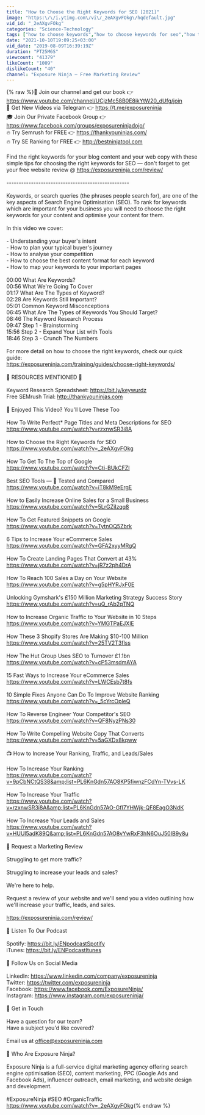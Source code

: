 ```yaml
---
title: "How to Choose the Right Keywords for SEO [2021]"
image: "https:\/\/i.ytimg.com\/vi\/_2eAXgvFOkg\/hqdefault.jpg"
vid_id: "_2eAXgvFOkg"
categories: "Science-Technology"
tags: ["how to choose keywords","how to choose keywords for seo","how to do keyword research"]
date: "2021-10-10T19:09:25+03:00"
vid_date: "2019-08-09T16:39:19Z"
duration: "PT25M6S"
viewcount: "41379"
likeCount: "1009"
dislikeCount: "40"
channel: "Exposure Ninja — Free Marketing Review"
---
```

{% raw %}📒 Join our channel and get our book 👉 <a rel="nofollow" target="blank" href="https://www.youtube.com/channel/UCjzMc58B0E8ikYtW20_dUfg/join">https://www.youtube.com/channel/UCjzMc58B0E8ikYtW20_dUfg/join</a><br />📢 Get New Videos via Telegram 👉 <a rel="nofollow" target="blank" href="https://t.me/exposureninja">https://t.me/exposureninja</a><br />🎓 Join Our Private Facebook Group 👉 <a rel="nofollow" target="blank" href="https://www.facebook.com/groups/exposureninjadojo/">https://www.facebook.com/groups/exposureninjadojo/</a><br />🔥 Try Semrush for FREE 👉 <a rel="nofollow" target="blank" href="https://thankyouninjas.com/">https://thankyouninjas.com/</a><br />🔥 Try SE Ranking for FREE 👉 <a rel="nofollow" target="blank" href="http://bestninjatool.com">http://bestninjatool.com</a><br /><br />Find the right keywords for your blog content and your web copy with these simple tips for choosing the right keywords for SEO — don't forget to get your free website review @ <a rel="nofollow" target="blank" href="https://exposureninja.com/review/">https://exposureninja.com/review/</a><br /><br />--------------------------------------------------<br /><br />Keywords, or search queries (the phrases people search for), are one of the key aspects of Search Engine Optimisation (SEO). To rank for keywords which are important for your business you will need to choose the right keywords for your content and optimise your content for them.<br /><br />In this video we cover:<br /><br />- Understanding your buyer's intent<br />- How to plan your typical buyer's journey<br />- How to analyse your competition<br />- How to choose the best content format for each keyword<br />- How to map your keywords to your important pages<br /><br />00:00 What Are Keywords?<br />00:56 What We're Going To Cover<br />01:17 What Are The Types of Keyword?<br />02:28 Are Keywords Still Important?<br />05:01 Common Keyword Misconceptions<br />06:45 What Are The Types of Keywords You Should Target?<br />08:46 The Keyword Research Process<br />09:47 Step 1 - Brainstorming<br />15:56 Step 2 - Expand Your List with Tools<br />18:46 Step 3 - Crunch The Numbers<br /><br />For more detail on how to choose the right keywords, check our quick guide:<br /><a rel="nofollow" target="blank" href="https://exposureninja.com/training/guides/choose-right-keywords/">https://exposureninja.com/training/guides/choose-right-keywords/</a><br /><br />🔗 RESOURCES MENTIONED 🔗<br /><br />Keyword Research Spreadsheet: <a rel="nofollow" target="blank" href="https://bit.ly/keywurdz">https://bit.ly/keywurdz</a><br />Free SEMrush Trial: <a rel="nofollow" target="blank" href="http://thankyouninjas.com">http://thankyouninjas.com</a><br /><br />🎥 Enjoyed This Video? You'll Love These Too<br /><br />How To Write Perfect* Page Titles and Meta Descriptions for SEO<br /><a rel="nofollow" target="blank" href="https://www.youtube.com/watch?v=rzxnwSR3i8A">https://www.youtube.com/watch?v=rzxnwSR3i8A</a><br /><br />How to Choose the Right Keywords for SEO<br /><a rel="nofollow" target="blank" href="https://www.youtube.com/watch?v=_2eAXgvFOkg">https://www.youtube.com/watch?v=_2eAXgvFOkg</a><br /><br />How To Get To The Top of Google<br /><a rel="nofollow" target="blank" href="https://www.youtube.com/watch?v=Cti-BUkCFZI">https://www.youtube.com/watch?v=Cti-BUkCFZI</a><br /><br />Best SEO Tools — 🥊 Tested and Compared<br /><a rel="nofollow" target="blank" href="https://www.youtube.com/watch?v=iT8kM9eErgE">https://www.youtube.com/watch?v=iT8kM9eErgE</a><br /><br />How to Easily Increase Online Sales for a Small Business<br /><a rel="nofollow" target="blank" href="https://www.youtube.com/watch?v=5LrGZiIzqq8">https://www.youtube.com/watch?v=5LrGZiIzqq8</a><br /><br />How To Get Featured Snippets on Google<br /><a rel="nofollow" target="blank" href="https://www.youtube.com/watch?v=TytnOQ5Zbrk">https://www.youtube.com/watch?v=TytnOQ5Zbrk</a><br /><br />6 Tips to Increase Your eCommerce Sales<br /><a rel="nofollow" target="blank" href="https://www.youtube.com/watch?v=GFA2xyyMRgQ">https://www.youtube.com/watch?v=GFA2xyyMRgQ</a><br /><br />How To Create Landing Pages That Convert at 43%<br /><a rel="nofollow" target="blank" href="https://www.youtube.com/watch?v=jR7z2ph4DrA">https://www.youtube.com/watch?v=jR7z2ph4DrA</a><br /><br />How To Reach 100 Sales a Day on Your Website<br /><a rel="nofollow" target="blank" href="https://www.youtube.com/watch?v=g5pHYRJxF0E">https://www.youtube.com/watch?v=g5pHYRJxF0E</a><br /><br />Unlocking Gymshark's £150 Million Marketing Strategy Success Story<br /><a rel="nofollow" target="blank" href="https://www.youtube.com/watch?v=uQ_rAb2qTNQ">https://www.youtube.com/watch?v=uQ_rAb2qTNQ</a><br /><br />How to Increase Organic Traffic to Your Website in 10 Steps<br /><a rel="nofollow" target="blank" href="https://www.youtube.com/watch?v=YMGTPaEJXlE">https://www.youtube.com/watch?v=YMGTPaEJXlE</a><br /><br />How These 3 Shopify Stores Are Making $10-100 Million<br /><a rel="nofollow" target="blank" href="https://www.youtube.com/watch?v=25TV2T3flss">https://www.youtube.com/watch?v=25TV2T3flss</a><br /><br />How The Hut Group Uses SEO to Turnover £1.1bn<br /><a rel="nofollow" target="blank" href="https://www.youtube.com/watch?v=cP53msdmAYA">https://www.youtube.com/watch?v=cP53msdmAYA</a><br /><br />15 Fast Ways to Increase Your eCommerce Sales<br /><a rel="nofollow" target="blank" href="https://www.youtube.com/watch?v=LWCEsb7t8fs">https://www.youtube.com/watch?v=LWCEsb7t8fs</a><br /><br />10 Simple Fixes Anyone Can Do To Improve Website Ranking<br /><a rel="nofollow" target="blank" href="https://www.youtube.com/watch?v=_5cYrcOpleQ">https://www.youtube.com/watch?v=_5cYrcOpleQ</a><br /><br />How To Reverse Engineer Your Competitor's SEO<br /><a rel="nofollow" target="blank" href="https://www.youtube.com/watch?v=QF8NyzPNs30">https://www.youtube.com/watch?v=QF8NyzPNs30</a><br /><br />How To Write Compelling Website Copy That Converts<br /><a rel="nofollow" target="blank" href="https://www.youtube.com/watch?v=5aGXDx8kqww">https://www.youtube.com/watch?v=5aGXDx8kqww</a><br /><br />📺 How to Increase Your Ranking, Traffic, and Leads/Sales<br /><br />How To Increase Your Ranking<br /><a rel="nofollow" target="blank" href="https://www.youtube.com/watch?v=9pCbNCtQS38&amp;list=PL6KnGdn57AO8KP5fiwnzFCdYn-TVvs-LK">https://www.youtube.com/watch?v=9pCbNCtQS38&amp;list=PL6KnGdn57AO8KP5fiwnzFCdYn-TVvs-LK</a><br /><br />How To Increase Your Traffic<br /><a rel="nofollow" target="blank" href="https://www.youtube.com/watch?v=rzxnwSR3i8A&amp;list=PL6KnGdn57AO-GfI7YHWjk-QF8EagO3NdK">https://www.youtube.com/watch?v=rzxnwSR3i8A&amp;list=PL6KnGdn57AO-GfI7YHWjk-QF8EagO3NdK</a><br /><br />How To Increase Your Leads and Sales<br /><a rel="nofollow" target="blank" href="https://www.youtube.com/watch?v=HUUl5adK89Q&amp;list=PL6KnGdn57AO8vYwRxF3hN6OuJ50IB9y8u">https://www.youtube.com/watch?v=HUUl5adK89Q&amp;list=PL6KnGdn57AO8vYwRxF3hN6OuJ50IB9y8u</a><br /><br />🔎 Request a Marketing Review<br /><br />Struggling to get more traffic?<br /><br />Struggling to increase your leads and sales?<br /><br />We're here to help.<br /><br />Request a review of your website and we'll send you a video outlining how we'll increase your traffic, leads, and sales.<br /><br /><a rel="nofollow" target="blank" href="https://exposureninja.com/review/">https://exposureninja.com/review/</a><br /><br />🎤 Listen To Our Podcast<br /><br />Spotify: <a rel="nofollow" target="blank" href="https://bit.ly/ENpodcastSpotify">https://bit.ly/ENpodcastSpotify</a><br />iTunes: <a rel="nofollow" target="blank" href="https://bit.ly/ENPodcastItunes">https://bit.ly/ENPodcastItunes</a><br /><br />🤩 Follow Us on Social Media<br /><br />LinkedIn: <a rel="nofollow" target="blank" href="https://www.linkedin.com/company/exposureninja">https://www.linkedin.com/company/exposureninja</a><br />Twitter: <a rel="nofollow" target="blank" href="https://twitter.com/exposureninja">https://twitter.com/exposureninja</a><br />Facebook: <a rel="nofollow" target="blank" href="https://www.facebook.com/ExposureNinja/">https://www.facebook.com/ExposureNinja/</a><br />Instagram: <a rel="nofollow" target="blank" href="https://www.instagram.com/exposureninja/">https://www.instagram.com/exposureninja/</a><br /><br />📧 Get in Touch<br /><br />Have a question for our team?<br />Have a subject you'd like covered?<br /><br />Email us at office@exposureninja.com<br /><br />👋 Who Are Exposure Ninja?<br /><br />Exposure Ninja is a full-service digital marketing agency offering search engine optimisation (SEO), content marketing, PPC (Google Ads and Facebook Ads), influencer outreach, email marketing, and website design and development.<br /><br />#ExposureNinja #SEO #OrganicTraffic<br /><a rel="nofollow" target="blank" href="https://www.youtube.com/watch?v=_2eAXgvFOkg">https://www.youtube.com/watch?v=_2eAXgvFOkg</a>{% endraw %}
